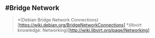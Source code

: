 #Bridge Network
----
>*(Debian Bridge Network Connections)[https://wiki.debian.org/BridgeNetworkConnections]
>*(libvirt knowledge: Networking)[http://wiki.libvirt.org/page/Networking]
